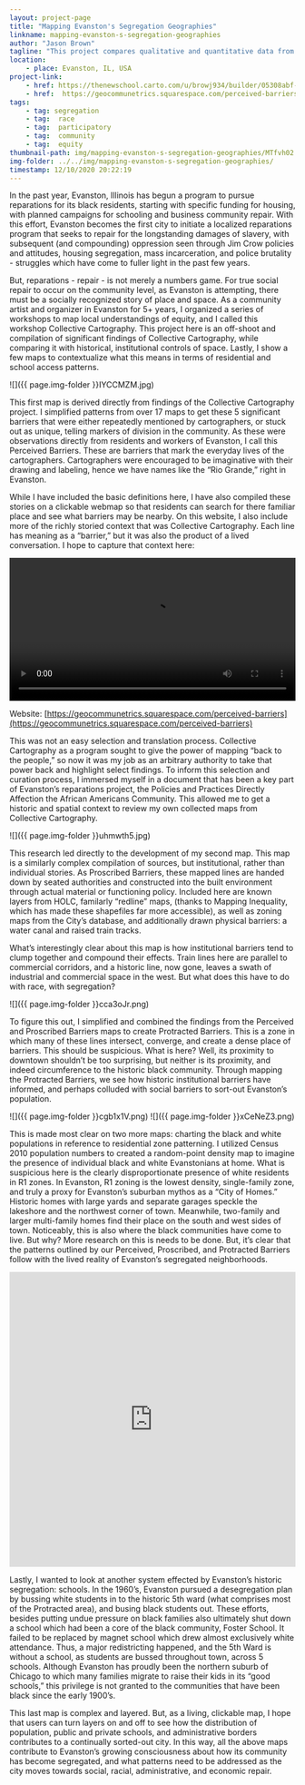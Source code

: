 ```yaml
---
layout: project-page
title: "Mapping Evanston's Segregation Geographies"
linkname: mapping-evanston-s-segregation-geographies
author: "Jason Brown"
tagline: "This project compares qualitative and quantitative data from participatory mapping done in Evanston, IL to chart local segregation patterns."
location:
    - place: Evanston, IL, USA
project-link:
    - href: https://thenewschool.carto.com/u/browj934/builder/05308abf-680a-4cee-8840-91ff600917db/embed
    - href:  https://geocommunetrics.squarespace.com/perceived-barriers
tags:
    - tag: segregation
    - tag:  race
    - tag:  participatory
    - tag:  community
    - tag:  equity
thumbnail-path: img/mapping-evanston-s-segregation-geographies/MTfvh02.jpg
img-folder: ../../img/mapping-evanston-s-segregation-geographies/
timestamp: 12/10/2020 20:22:19
---
```

In the past year, Evanston, Illinois has begun a program to pursue reparations for its black residents, starting with specific funding for housing, with planned campaigns for schooling and business community repair. With this effort, Evanston becomes the first city to initiate a localized reparations program that seeks to repair for the longstanding damages of slavery, with subsequent (and compounding) oppression seen through Jim Crow policies and attitudes, housing segregation, mass incarceration, and police brutality - struggles which have come to fuller light in the past few years. 

But, reparations - repair - is not merely a numbers game. For true social repair to occur on the community level, as Evanston is attempting, there must be a socially recognized story of place and space. As a community artist and organizer in Evanston for 5+ years, I organized a series of workshops to map local understandings of equity, and I called this workshop Collective Cartography. This project here is an off-shoot and compilation of significant findings of Collective Cartography, while comparing it with historical, institutional controls of space. Lastly, I show a few maps to contextualize what this means in terms of residential and school access patterns.

![]({{ page.img-folder }}IYCCMZM.jpg)

This first map is derived directly from findings of the Collective Cartography project. I simplified patterns from over 17 maps to get these 5 significant barriers that were either repeatedly mentioned by cartographers, or stuck out as unique, telling markers of division in the community. As these were observations directly from residents and workers of Evanston, I call this Perceived Barriers. These are barriers that mark the everyday lives of the cartographers. Cartographers were encouraged to be imaginative with their drawing and labeling, hence we have names like the “Rio Grande,” right in Evanston. 

While I have included the basic definitions here, I have also compiled these stories on a clickable webmap so that residents can search for there familiar place and see what barriers may be nearby. On this website, I also include more of the richly storied context that was Collective Cartography. Each line has meaning as a “barrier,” but it was also the product of a lived conversation. I hope to capture that context here: 

<video controls width="100%">
    <source src="{{ page.img-folder }}VwK1jBF.mp4" type="video/mp4">
</video>

Website: [https://geocommunetrics.squarespace.com/perceived-barriers](https://geocommunetrics.squarespace.com/perceived-barriers)

This was not an easy selection and translation process. Collective Cartography as a program sought to give the power of mapping “back to the people,” so now it was my job as an arbitrary authority to take that power back and highlight select findings. To inform this selection and curation process, I immersed myself in a document that has been a key part of Evanston’s reparations project, the Policies and Practices Directly Affection the African Americans Community. This allowed me to get a historic and spatial context to review my own collected maps from Collective Cartography. 

![]({{ page.img-folder }}uhmwth5.jpg)

This research led directly to the development of my second map. This map is a similarly complex compilation of sources, but institutional, rather than individual stories. As Proscribed Barriers, these mapped lines are handed down by seated authorities and constructed into the built environment through actual material or functioning policy. Included here are known layers from HOLC, familarly “redline” maps, (thanks to Mapping Inequality, which has made these shapefiles far more accessible), as well as zoning maps from the City’s database, and additionally drawn physical barriers: a water canal and raised train tracks.

What’s interestingly clear about this map is how institutional barriers tend to clump together and compound their effects. Train lines here are parallel to commercial corridors, and a historic line, now gone, leaves a swath of industrial and commercial space in the west. But what does this have to do with race, with segregation?

![]({{ page.img-folder }}cca3oJr.png)

To figure this out, I simplified and combined the findings from the Perceived and Proscribed Barriers maps to create Protracted Barriers. This is a zone in which many of these lines intersect, converge, and create a dense place of barriers. This should be suspicious. What is here? Well, its proximity to downtown shouldn’t be too surprising, but neither is its proximity, and indeed circumference to the historic black community. Through mapping the Protracted Barriers, we see how historic institutional barriers have informed, and perhaps colluded with social barriers to sort-out Evanston’s population.

![]({{ page.img-folder }}cgb1x1V.png)
![]({{ page.img-folder }}xCeNeZ3.png)

This is made most clear on two more maps: charting the black and white populations in reference to residential zone patterning. I utilized Census 2010 population numbers to created a random-point density map to imagine the presence of individual black and white Evanstonians at home. What is suspicious here is the clearly disproportionate presence of white residents in R1 zones. In Evanston, R1 zoning is the lowest density, single-family zone, and truly a proxy for Evanston’s suburban mythos as a “City of Homes.” Historic homes with large yards and separate garages speckle the lakeshore and the northwest corner of town. Meanwhile, two-family and larger multi-family homes find their place on the south and west sides of town. Noticeably, this is also where the black communities have come to live. But why? More research on this is needs to be done. But, it’s clear that the patterns outlined by our Perceived, Proscribed, and Protracted Barriers follow with the lived reality of Evanston’s segregated neighborhoods.

<iframe width="100%" height="520" frameborder="0" src="https://thenewschool.carto.com/u/browj934/builder/05308abf-680a-4cee-8840-91ff600917db/embed" allowfullscreen webkitallowfullscreen mozallowfullscreen oallowfullscreen msallowfullscreen></iframe>

Lastly, I wanted to look at another system effected by Evanston’s historic segregation: schools. In the 1960’s, Evanston pursued a desegregation plan by bussing white students in to the historic 5th ward (what comprises most of the Protracted area), and busing black students out. These efforts, besides putting undue pressure on black families also ultimately shut down a school which had been a core of the black community, Foster School. It failed to be replaced by magnet school which drew almost exclusively white attendance. Thus, a major redistricting happened, and the 5th Ward is without a school, as students are bussed throughout town, across 5 schools. Although Evanston has proudly been the northern suburb of Chicago to which many families migrate to raise their kids in its “good schools,” this privilege is not granted to the communities that have been black since the early 1900’s. 

This last map is complex and layered. But, as a living, clickable map, I hope that users can turn layers on and off to see how the distribution of population, public and private schools, and administrative borders contributes to a continually sorted-out city. In this way, all the above maps contribute to Evanston’s growing consciousness about how its community has become segregated, and what patterns need to be addressed as the city moves towards social, racial, administrative, and economic repair. 
